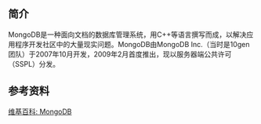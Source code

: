 ## 简介
MongoDB是一种面向文档的数据库管理系统，用C++等语言撰写而成，以解决应用程序开发社区中的大量现实问题。MongoDB由MongoDB Inc.（当时是10gen团队）于2007年10月开发，2009年2月首度推出，现以服务器端公共许可（SSPL）分发。

## 参考资料
[维基百科: MongoDB](https://zh.wikipedia.org/wiki/MongoDB)